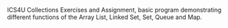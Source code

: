 ICS4U Collections Exercises and Assignment, basic program demonstrating different functions of the Array List, Linked Set, Set, Queue and Map.
